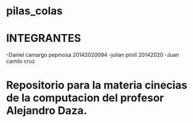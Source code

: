 # pilas_colas
#  INTEGRANTES
-Daniel camargo pepinosa 20142020094
-julian pinill  20142020
-Juan camilo cruz
# Repositorio para la materia cinecias de la computacion del profesor Alejandro Daza.

